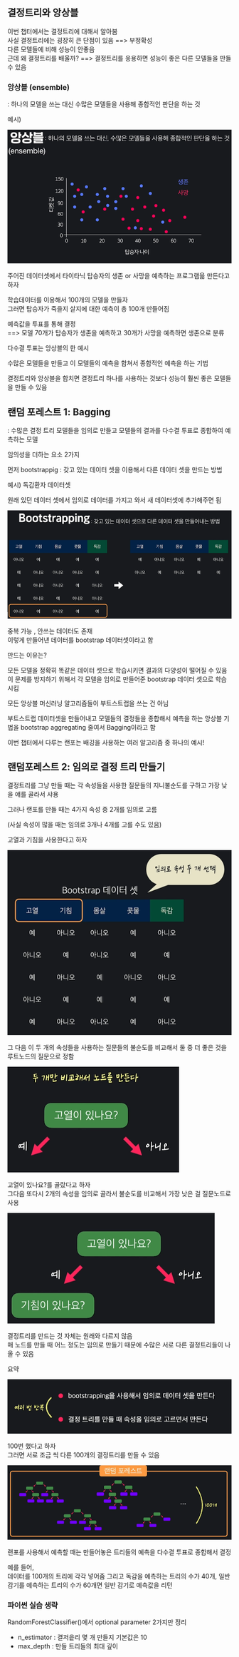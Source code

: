 ## 결정트리와 앙상블 

이번 챕터에서는 결정트리에 대해서 알아봄   
사실 결정트리에는 굉장히 큰 단점이 있음  ==> 부정확성   
다른 모델들에 비해 성능이 안좋음    
근데 왜 결정트리를 배울까?  ==> 결정트리를 응용하면 성능이 좋은 다른 모델들을 만들 수 있음 

### 앙상블 (ensemble)  
: 하나의 모델을 쓰는 대신 수많은 모델들을 사용해 종합적인 판단을 하는 것 

예시)  


![](/image.png/07.28.PNG)  


주어진 데이터셋에서 타이타닉 탑승자의 생존 or 사망을 예측하는 프로그램읆 만든다고 하자   

학습데이터를 이용해서 100개의 모델을 만들자    
그러면 탑승자가 죽을지 살지에 대한 예측이 총 100개 만들어짐    

예측값을 투표를 통해 결정   
==> 모델 70개가 탑승자가 생존을 예측하고 30개가 사망을 예측하면 생존으로 분류  

다수결 투표는 앙상블의 한 예시    

수많은 모델들을 만들고 이 모델들의 예측을 합쳐서 종합적인 예측을 하는 기법 

결정트리와 앙상블을 합치면 결정트리 하나를 사용하는 것보다 성능이 훨씬 좋은 모델들을 만들 수 있음      

## 랜덤 포레스트 1: Bagging 
: 수많은 결정 트리 모델들을 임의로 만들고 모델들의 결과를 다수결 투표로 종합하여 예측하는 모델    

임의성을 더하는 요소 2가지 

 먼저 bootstrappig : 갖고 있는 데이터 셋을 이용해서 다른 데이터 셋을 만드는 방법  

예시)  독감환자 데이터셋   

원래 있던 데이터 셋에서 임의로 데이터를 가지고 와서 새 데이터셋에 추가해주면 됨  

![](/image.png/07.29.PNG)  

중복 가능 , 안쓰는 데이터도 존재  
이렇게 만들어낸 데이터를 bootstrap 데이터셋이라고 함 

만드는 이유는?  

 모든 모델을 정확히 똑같은 데이터 셋으로 학습시키면 결과의 다양성이 떨어질 수 있음 
이 문제를 방지하기 위해서 각 모델을 임의로 만들어준 bootstrap 데이터 셋으로 학습시킴  
   
모든 앙상블 머신러닝 알고리즘들이 부트스트랩을 쓰는 건 아님   

부트스트랩 데이터셋을 만들어내고 모델들의 결정들을 종합해서 예측을 하는 앙상블 기법을 
bootstrap aggregating 줄여서 Bagging이라고 함     

이번 챕터에서 다루는 랜포는 배깅을 사용하는 여러 알고리즘 중 하나의 예시!  


## 랜덤포레스트 2: 임의로 결정 트리 만들기  

결정트리를 그냥 만들 때는 각 속성들을 사용한 질문들의 지니불순도를 구하고 가장 낮을 얘를 골라서 샤용  

그러나 랜포를 만들 때는 4가지 속성 중 2개를 임의로 고름  

(사실 속성이 많을 때는 임의로 3개나 4개를 고를 수도 있음)  


고열과 기침을 사용한다고 하자       

![](/image.png/07.30.PNG)  


그 다음 이 두 개의 속성들을 사용하는 질문들의 불순도를 비교해서 둘 중 더 좋은 것을 루트노드의 질문으로 정함    


![](/image.png/07.31.PNG)  

고열이 있나요?를 골랐다고 하자     
그다음 또다시 2개의 속성을 임의로 골라서 불순도를 비교해서 가장 낮은 걸 질문노드로 사용   

![](/image.png/07.32.PNG)  



결정트리를 만드는 것 자체는 원래와 다르지 않음   
매 노드를 만들 때 어느 정도는 임의로 만들기 때문에 수많은 서로 다른 결정트리들이 나올 수 있음  


요약  


![](/image.png/07.33.PNG)  



100번 했다고 하자  
그러면 서로 조금 씩 다른 100개의 결정트리를 만들 수 있음  



![](/image.png/07.34.PNG)  




랜포를 사용해서 예측할 때는 만들어놓은 트리들의 예측을 다수결 투표로 종합해서 결정   

예를 들어,  
데이터를 100개의 트리에 각각 넣어줌 그리고 독감을 예측하는 트리의 수가 40개, 일반감기를 예측하는 트리의 수가 60개면 일반 감기로 예측값을 리턴  

### 파이썬 실습 생략  

RandomForestClassifier()에서 optional parameter 2가지만 정리  

 - n_estimator : 결저읕리 몇 개 만들지 기본값은 10 
 - max_depth : 만들 트리들의 최대 깊이  
 
 